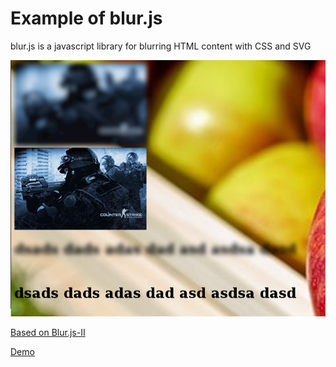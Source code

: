 # Example of blur.js

blur.js is a javascript library for blurring HTML content with CSS and SVG

![capture-1.png](capture-1.png "capture-1.png")

<a href="">Based on Blur.js-II</a>

<a href="">Demo</a>